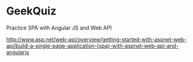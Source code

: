 # GeekQuiz
Practice SPA with Angular JS and Web API

http://www.asp.net/web-api/overview/getting-started-with-aspnet-web-api/build-a-single-page-application-(spa)-with-aspnet-web-api-and-angularjs
